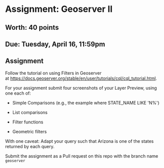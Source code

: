 # Assignment: Geoserver II
## Worth: 40 points
## Due: Tuesday, April 16, 11:59pm

## Assignment
Follow the tutorial on using Filters in Geoserver at https://docs.geoserver.org/stable/en/user/tutorials/cql/cql_tutorial.html.

For your assignment submit four screenshots of your Layer Preview, using one each of:

- Simple Comparisons (e.g., the example where STATE_NAME LIKE 'N%')

- List comparisons

- Filter functions

- Geometric filters

With one caveat: Adapt your query such that Arizona is one of the states returned by each query.

Submit the assignment as a Pull request on this repo with the branch name `geoserver`
